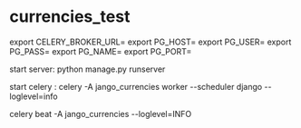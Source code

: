 # currencies_test
export CELERY_BROKER_URL=
export PG_HOST=
export PG_USER=
export PG_PASS=
export PG_NAME=
export PG_PORT=

start server:
python manage.py runserver

start celery :
celery -A jango_currencies worker --scheduler django --loglevel=info

celery beat -A jango_currencies --loglevel=INFO